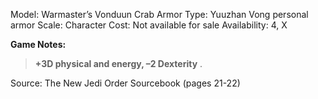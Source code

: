 



Model: Warmaster’s Vonduun Crab Armor
Type: Yuuzhan Vong personal armor
Scale: Character
Cost: Not available for sale
Availability: 4, X

**Game Notes:** 
>  **+3D physical and energy, –2 Dexterity** .

Source: The New Jedi Order Sourcebook (pages 21-22)


